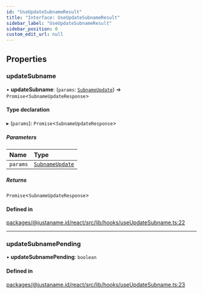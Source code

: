 ```yaml
---
id: "UseUpdateSubnameResult"
title: "Interface: UseUpdateSubnameResult"
sidebar_label: "UseUpdateSubnameResult"
sidebar_position: 0
custom_edit_url: null
---
```


## Properties

### updateSubname

• **updateSubname**: (`params`: [`SubnameUpdate`](SubnameUpdate.md)) => `Promise`<`SubnameUpdateResponse`\>

#### Type declaration

▸ (`params`): `Promise`<`SubnameUpdateResponse`\>

##### Parameters

| Name | Type |
| :------ | :------ |
| `params` | [`SubnameUpdate`](SubnameUpdate.md) |

##### Returns

`Promise`<`SubnameUpdateResponse`\>

#### Defined in

[packages/@justaname.id/react/src/lib/hooks/useUpdateSubname.ts:22](https://github.com/JustaName-id/JustaName-sdk/blob/610ce53/packages/@justaname.id/react/src/lib/hooks/useUpdateSubname.ts#L22)

___

### updateSubnamePending

• **updateSubnamePending**: `boolean`

#### Defined in

[packages/@justaname.id/react/src/lib/hooks/useUpdateSubname.ts:23](https://github.com/JustaName-id/JustaName-sdk/blob/610ce53/packages/@justaname.id/react/src/lib/hooks/useUpdateSubname.ts#L23)
